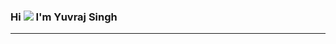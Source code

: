 ### Hi ![](https://user-images.githubusercontent.com/18350557/176309783-0785949b-9127-417c-8b55-ab5a4333674e.gif) I'm Yuvraj Singh 
-------







